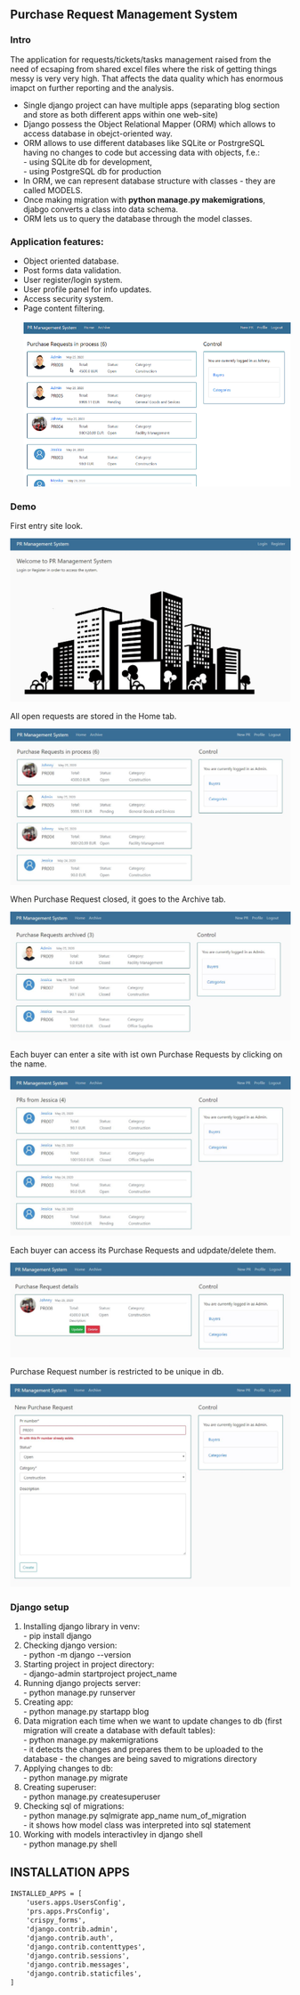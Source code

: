 <h2>Purchase Request Management System</h2>

<h3>Intro</h3>
<p>The application for requests/tickets/tasks management raised from the need of ecsaping from shared excel files where the risk of getting things messy is very very high. That affects the data quality which has enormous imapct on further reporting and the analysis.</p>

<ul>
 <li>Single django project can have multiple apps (separating blog section and store as both different apps within one web-site)</li>
 <li>Django possess the Object Relational Mapper (ORM) which allows to access database in obejct-oriented way.</li>
 <li>ORM allows to use different databases like SQLite or PostrgreSQL having no changes to code but accessing data with objects, f.e.:
  <br>
  - using SQLite db for development,<br>
  - using PostgreSQL db for production
 </li>
 <li>In ORM, we can represent database structure with classes - they are called MODELS.</li>
 <li>Once making migration with <b>python manage.py makemigrations</b>, djabgo converts a class into data schema.</li>
 <li>ORM lets us to query the database through the model classes.</li>
</ul>

<h3>Application features:</h3>
<ul>
 <li>Object oriented database.</li>
 <li>Post forms data validation.</li>
 <li>User register/login system.</li>
 <li>User profile panel for info updates.</li>
 <li>Access security system.</li>
 <li>Page content filtering.</li>
 <br>
 <img src="images/django.gif">
</ul>


<h3>Demo</h3>
<p>First entry site look.</p>
<img src="images/pr_system.JPG">

<p>All open requests are stored in the Home tab.</p>
<img src="images/pr_home.JPG">

<p>When Purchase Request closed, it goes to the Archive tab.</p>
<img src="images/pr_archive.JPG">

<p>Each buyer can enter a site with ist own Purchase Requests by clicking on the name.</p>
<img src="images/pr_buyer_view.JPG">

<p>Each buyer can access its Purchase Requests and udpdate/delete them.</p>
<img src="images/pr_update.JPG">

<p>Purchase Request number is restricted to be unique in db.</p>
<img src="images/pr_new.JPG">

<h3>Django setup</h3>
<ol>
  <li>Installing django library in venv:
   <br>
   - pip install django
  </li>
  <li>Checking django version:
   <br>
   - python -m django --version
  </li>
  <li>Starting project in project directory:
   <br>
   - django-admin startproject project_name
  </li>
  <li>Running django projects server:
   <br>
   - python manage.py runserver
  </li>
  <li>Creating app:
   <br>
   - python manage.py startapp blog
  </li>
  <li>Data migration each time when we want to update changes to db (first migration will create a database with default tables):
   <br>
   - python manage.py makemigrations<br>
   - it detects the changes and prepares them to be uploaded to the database
   - the changes are being saved to migrations directory
  </li>
  <li>Applying changes to db:
   <br>
   - python manage.py migrate
  </li>
  <li>Creating superuser:
   <br>
   - python manage.py createsuperuser
  </li>
  <li>Checking sql of migrations:
   <br>
   - python manage.py sqlmigrate app_name num_of_migration<br>
   - it shows how model class was interpreted into sql statement
  </li>
  <li>Working with models interactivley in django shell
   <br>
   - python manage.py shell
  </li>
</ol>

## INSTALLATION APPS
```
INSTALLED_APPS = [
    'users.apps.UsersConfig',
    'prs.apps.PrsConfig',
    'crispy_forms',
    'django.contrib.admin',
    'django.contrib.auth',
    'django.contrib.contenttypes',
    'django.contrib.sessions',
    'django.contrib.messages',
    'django.contrib.staticfiles',
]
```
